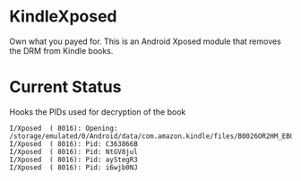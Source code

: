 KindleXposed
===========

Own what you payed for.  This is an Android Xposed module that removes the DRM from Kindle books.



Current Status
==============

Hooks the PIDs used for decryption of the book
```
I/Xposed  ( 8016): Opening: /storage/emulated/0/Android/data/com.amazon.kindle/files/B0026OR2HM_EBOK.prc
I/Xposed  ( 8016): Pid: C363866B
I/Xposed  ( 8016): Pid: NtGV8jul
I/Xposed  ( 8016): Pid: ayStegR3
I/Xposed  ( 8016): Pid: i6wjb0NJ
```
